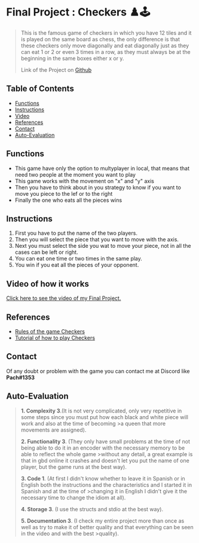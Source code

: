 # Final Project : Checkers :chess_pawn::joystick:
>This is the famous game of checkers in which you have 12 tiles and it is played on the same board as chess, the only difference is that these checkers only move diagonally and eat diagonally just as they can eat 1 or 2 or even 3 times in a row, as they must always be at the beginning in the same boxes either x or y.
>
>Link of the Project on [Github](https://github.com/Pach0411/C/blob/main/PIA%20(FINAL%20PROYECT)/main.c "here")

## Table of Contents
* [Functions](#Functions)
* [Instructions](#Instructions)
* [Video](#Video-of-how-it-works)
* [References](#References)
* [Contact](#Contact)
* [Auto-Evaluation](#Auto-Evaluation)
<!-- * [License](#license) -->

## Functions
- This game have only the option to multyplayer in local, that means that need two people at the moment you want to play
- This game works with the movement on "x" and "y" axis
- Then you have to think about in you strategy to know if you want to move you piece to the lef or to the right
- Finally the one who eats all the pieces wins

## Instructions
1. First you have to put the name of the two players.
2. Then you will select the piece that you want to move with the axis.
3. Next you must select the side you wat to move your piece, not in all the cases can be left or right.
4. You can eat one time or two times in the same play. 
5. You win if you eat all the pieces of your opponent.

## Video of how it works
[Click here to see the video of my Final Project.](https://youtu.be/JxmLmsTfFjw "here.")

## References
- [Rules of the game Checkers](https://ctycms.com/mn-rochester/docs/checkers-instructions.pdf "here")
- [Tutorial of how to play Checkers](https://www.youtube.com/watch?v=ScKIdStgAfU "here")

## Contact
Of any doubt or problem with the game you can contact me at Discord like **Pach#1353**

## Auto-Evaluation
>**1. Complexity 3**.(It is not very complicated, only very repetitive in some steps since you must put how each black and white piece will work and also at the time of becoming >a queen that more movements are assigned).
>
>**2. Functionality 3**. (They only have small problems at the time of not being able to do it in an encoder with the necessary memory to be able to reflect the whole game >without any detail, a great example is that in gbd online it crashes and doesn't let you put the name of one player, but the game runs at the best way).
>
>**3. Code 1**. (At first I didn't know whether to leave it in Spanish or in English both the instructions and the characteristics and I started it in Spanish and at the time of >changing it in English I didn't give it the necessary time to change the idiom at all).
>
>**4. Storage 3**. (I use the structs and stdio at the best way).
>
>**5. Documentation 3**. (I check my entire project more than once as well as try to make it of better quality and that everything can be seen in the video and with the best >quality).




